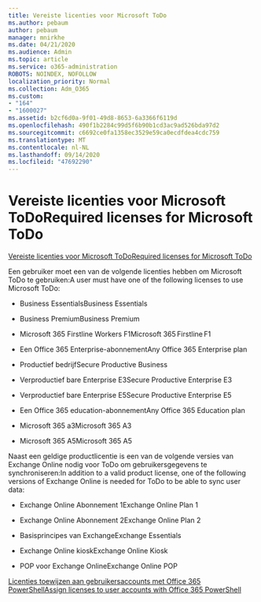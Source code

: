 ```yaml
---
title: Vereiste licenties voor Microsoft ToDo
ms.author: pebaum
author: pebaum
manager: mnirkhe
ms.date: 04/21/2020
ms.audience: Admin
ms.topic: article
ms.service: o365-administration
ROBOTS: NOINDEX, NOFOLLOW
localization_priority: Normal
ms.collection: Adm_O365
ms.custom:
- "164"
- "1600027"
ms.assetid: b2cf6d0a-9f01-49d8-8653-6a3366f6119d
ms.openlocfilehash: 490f1b2284c99d5f6b90b1cd3ac9ad526bda97d2
ms.sourcegitcommit: c6692ce0fa1358ec3529e59ca0ecdfdea4cdc759
ms.translationtype: MT
ms.contentlocale: nl-NL
ms.lasthandoff: 09/14/2020
ms.locfileid: "47692290"
---
```

# <a name="required-licenses-for-microsoft-todo"></a><span data-ttu-id="741c3-102">Vereiste licenties voor Microsoft ToDo</span><span class="sxs-lookup"><span data-stu-id="741c3-102">Required licenses for Microsoft ToDo</span></span>

[<span data-ttu-id="741c3-103">Vereiste licenties voor Microsoft ToDo</span><span class="sxs-lookup"><span data-stu-id="741c3-103">Required licenses for Microsoft ToDo</span></span>](https://support.office.com/article/381e9d1b-c500-49b5-973e-890fd86528d7.aspx)
  
<span data-ttu-id="741c3-104">Een gebruiker moet een van de volgende licenties hebben om Microsoft ToDo te gebruiken:</span><span class="sxs-lookup"><span data-stu-id="741c3-104">A user must have one of the following licenses to use Microsoft ToDo:</span></span>
  
- <span data-ttu-id="741c3-105">Business Essentials</span><span class="sxs-lookup"><span data-stu-id="741c3-105">Business Essentials</span></span>

- <span data-ttu-id="741c3-106">Business Premium</span><span class="sxs-lookup"><span data-stu-id="741c3-106">Business Premium</span></span>

- <span data-ttu-id="741c3-107">Microsoft 365 Firstline Workers F1</span><span class="sxs-lookup"><span data-stu-id="741c3-107">Microsoft 365 Firstline F1</span></span>

- <span data-ttu-id="741c3-108">Een Office 365 Enterprise-abonnement</span><span class="sxs-lookup"><span data-stu-id="741c3-108">Any Office 365 Enterprise plan</span></span>

- <span data-ttu-id="741c3-109">Productief bedrijf</span><span class="sxs-lookup"><span data-stu-id="741c3-109">Secure Productive Business</span></span>

- <span data-ttu-id="741c3-110">Verproductief bare Enterprise E3</span><span class="sxs-lookup"><span data-stu-id="741c3-110">Secure Productive Enterprise E3</span></span>

- <span data-ttu-id="741c3-111">Verproductief bare Enterprise E5</span><span class="sxs-lookup"><span data-stu-id="741c3-111">Secure Productive Enterprise E5</span></span>

- <span data-ttu-id="741c3-112">Een Office 365 education-abonnement</span><span class="sxs-lookup"><span data-stu-id="741c3-112">Any Office 365 Education plan</span></span>

- <span data-ttu-id="741c3-113">Microsoft 365 a3</span><span class="sxs-lookup"><span data-stu-id="741c3-113">Microsoft 365 A3</span></span>

- <span data-ttu-id="741c3-114">Microsoft 365 A5</span><span class="sxs-lookup"><span data-stu-id="741c3-114">Microsoft 365 A5</span></span>

<span data-ttu-id="741c3-115">Naast een geldige productlicentie is een van de volgende versies van Exchange Online nodig voor ToDo om gebruikersgegevens te synchroniseren:</span><span class="sxs-lookup"><span data-stu-id="741c3-115">In addition to a valid product license, one of the following versions of Exchange Online is needed for ToDo to be able to sync user data:</span></span>
  
- <span data-ttu-id="741c3-116">Exchange Online Abonnement 1</span><span class="sxs-lookup"><span data-stu-id="741c3-116">Exchange Online Plan 1</span></span>

- <span data-ttu-id="741c3-117">Exchange Online Abonnement 2</span><span class="sxs-lookup"><span data-stu-id="741c3-117">Exchange Online Plan 2</span></span>

- <span data-ttu-id="741c3-118">Basisprincipes van Exchange</span><span class="sxs-lookup"><span data-stu-id="741c3-118">Exchange Essentials</span></span>

- <span data-ttu-id="741c3-119">Exchange Online kiosk</span><span class="sxs-lookup"><span data-stu-id="741c3-119">Exchange Online Kiosk</span></span>

- <span data-ttu-id="741c3-120">POP voor Exchange Online</span><span class="sxs-lookup"><span data-stu-id="741c3-120">Exchange Online POP</span></span>

[<span data-ttu-id="741c3-121">Licenties toewijzen aan gebruikersaccounts met Office 365 PowerShell</span><span class="sxs-lookup"><span data-stu-id="741c3-121">Assign licenses to user accounts with Office 365 PowerShell</span></span>](https://docs.microsoft.com/office365/enterprise/powershell/assign-licenses-to-user-accounts-with-office-365-powershell )
  